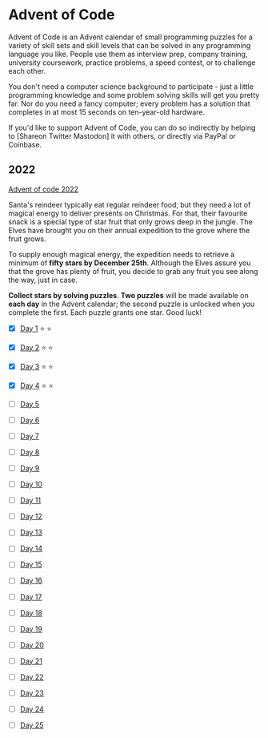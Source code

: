 # Advent of Code
Advent of Code is an Advent calendar of small programming puzzles for a variety of skill sets and skill levels that can be solved in any programming language you like. People use them as interview prep, company training, university coursework, practice problems, a speed contest, or to challenge each other.

You don't need a computer science background to participate - just a little programming knowledge and some problem solving skills will get you pretty far. Nor do you need a fancy computer; every problem has a solution that completes in at most 15 seconds on ten-year-old hardware.

If you'd like to support Advent of Code, you can do so indirectly by helping to [Shareon Twitter Mastodon] it with others, or directly via PayPal or Coinbase.

## 2022

[Advent of code 2022](https://adventofcode.com/2022)

Santa's reindeer typically eat regular reindeer food, but they need a lot of magical energy to deliver presents on Christmas. For that, their favourite snack is a special type of star fruit that only grows deep in the jungle. The Elves have brought you on their annual expedition to the grove where the fruit grows.

To supply enough magical energy, the expedition needs to retrieve a minimum of **fifty stars by December 25th**. Although the Elves assure you that the grove has plenty of fruit, you decide to grab any fruit you see along the way, just in case.

**Collect stars by solving puzzles**. **Two puzzles** will be made available on **each day** in the Advent calendar; the second puzzle is unlocked when you complete the first. Each puzzle grants one star. Good luck!


- [x] [Day 1](https://adventofcode.com/2022/day/1) ⭐ ⭐
- [x] [Day 2](https://adventofcode.com/2022/day/2) ⭐ ⭐
- [x] [Day 3](https://adventofcode.com/2022/day/3) ⭐ ⭐
- [x] [Day 4](https://adventofcode.com/2022/day/4) ⭐ ⭐
- [ ] [Day 5](https://adventofcode.com/2022/day/5)
- [ ] [Day 6](https://adventofcode.com/2022/day/6)
- [ ] [Day 7](https://adventofcode.com/2022/day/7)
- [ ] [Day 8](https://adventofcode.com/2022/day/8)
- [ ] [Day 9](https://adventofcode.com/2022/day/9)
- [ ] [Day 10](https://adventofcode.com/2022/day/10)
- [ ] [Day 11](https://adventofcode.com/2022/day/11)
- [ ] [Day 12](https://adventofcode.com/2022/day/12)
- [ ] [Day 13](https://adventofcode.com/2022/day/13)
- [ ] [Day 14](https://adventofcode.com/2022/day/14)
- [ ] [Day 15](https://adventofcode.com/2022/day/15)
- [ ] [Day 16](https://adventofcode.com/2022/day/16)
- [ ] [Day 17](https://adventofcode.com/2022/day/17)
- [ ] [Day 18](https://adventofcode.com/2022/day/18)
- [ ] [Day 19](https://adventofcode.com/2022/day/19)
- [ ] [Day 20](https://adventofcode.com/2022/day/20)
- [ ] [Day 21](https://adventofcode.com/2022/day/21)
- [ ] [Day 22](https://adventofcode.com/2022/day/22)
- [ ] [Day 23](https://adventofcode.com/2022/day/23)
- [ ] [Day 24](https://adventofcode.com/2022/day/24)
- [ ] [Day 25](https://adventofcode.com/2022/day/25)

